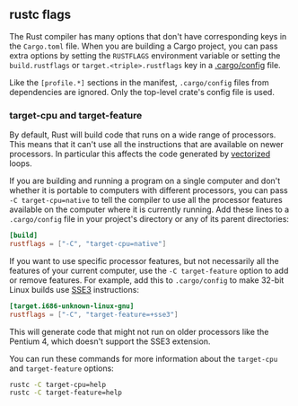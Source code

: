 ## rustc flags

The Rust compiler has many options that don't have corresponding keys in the
`Cargo.toml` file.  When you are building a Cargo project, you can pass extra
options by setting the `RUSTFLAGS` environment variable or setting the
`build.rustflags` or `target.<triple>.rustflags` key in a
[.cargo/config][config] file.

Like the `[profile.*]` sections in the manifest, `.cargo/config` files from
dependencies are ignored.  Only the top-level crate's config file is used.

### target-cpu and target-feature

By default, Rust will build code that runs on a wide range of processors.
This means that it can't use all the instructions that are available on newer
processors.  In particular this affects the code generated by [vectorized]
loops.

If you are building and running a program on a single computer and don't
whether it is portable to computers with different processors, you can pass
`-C target-cpu=native` to tell the compiler to use all the processor features
available on the computer where it is currently running.  Add these lines to a
`.cargo/config` file in your project's directory or any of its parent
directories:

```toml
[build]
rustflags = ["-C", "target-cpu=native"]
```

If you want to use specific processor features, but not necessarily all the
features of your current computer, use the `-C target-feature` option to add
or remove features.  For example, add this to `.cargo/config` to make 32-bit
Linux builds use [SSE3] instructions:

```toml
[target.i686-unknown-linux-gnu]
rustflags = ["-C", "target-feature=+sse3"]
```

This will generate code that might not run on older processors like the
Pentium 4, which doesn't support the SSE3 extension.

You can run these commands for more information about the `target-cpu` and
`target-feature` options:

```sh
rustc -C target-cpu=help
rustc -C target-feature=help
```

[config]: http://doc.crates.io/config.html
[vectorized]: https://en.wikipedia.org/wiki/Automatic_vectorization
[SSE3]: https://en.wikipedia.org/wiki/SSE3

